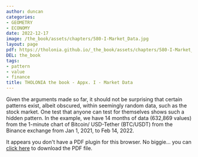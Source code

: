```yaml
---
author: duncan
categories:
- GEOMETRY
- ECONOMY
date: 2022-12-17
image: /the_book/assets/chapters/580-I-Market_Data.jpg
layout: page
pdf: https://tholonia.github.io/_the_book/assets/chapters/580-I-Market_Data.pdf
DEL: the_book
tags:
- pattern
- value
- finance
title: THOLONIA the book - Appx. I - Market Data
---
```


Given the arguments made so far, it should not be surprising that certain patterns exist, albeit obscured, within seemingly random data, such as the stock market. One test that anyone can test for themselves shows such a hidden pattern.  In the example, we have 14 months of data (632,869 values) from the 1-minute chart of Bitcoin/ USD-Tether (BTC/USDT) from the Binance exchange from Jan 1, 2021, to Feb 14, 2022.

<!--more-->

<object data='{{ page.pdf }}#zoom=100%' width='100%' height='1000' type='application/pdf'><p>It appears you don't have a PDF plugin for this browser. No biggie... you can <a href='{{ page.pdf }}'> click here</a> to download the PDF file.</p></object>
